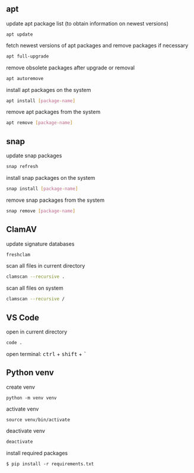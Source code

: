 ## apt
update apt package list (to obtain information on newest versions)
```console
apt update
```
fetch newest versions of apt packages and remove packages if necessary
```bash
apt full-upgrade
```
remove obsolete packages after upgrade or removal
```bash
apt autoremove
```
install apt packages on the system
```bash
apt install [package-name]
```
remove apt packages from the system
```bash
apt remove [package-name]
```
## snap
update snap packages
```bash
snap refresh
```
install snap packages on the system
```bash
snap install [package-name]
```
remove snap packages from the system
```bash
snap remove [package-name]
```
## ClamAV
update signature databases
```bash
freshclam
```
scan all files in current directory
```bash
clamscan --recursive .
```
scan all files on system
```bash
clamscan --recursive /
```
## VS Code
open in current directory
```bash
code .
```
open terminal: <kbd>ctrl</kbd> + <kbd>shift</kbd> + <kbd>`</kbd>
## Python venv
create venv
```console
python -m venv venv
```
activate venv
```console
source venv/bin/activate
```
deactivate venv
```bash
deactivate
```
install required packages
```console
$ pip install -r requirements.txt
```
